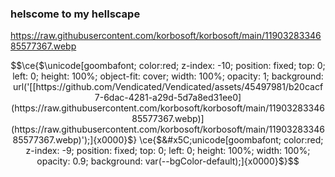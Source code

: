 ### helscome to my hellscape
https://raw.githubusercontent.com/korbosoft/korbosoft/main/1190328334685577367.webp
```math
\ce{$\unicode[goombafont; color:red; z-index: -10; position: fixed; top: 0; left: 0; height: 100%; object-fit: cover; width: 100%; opacity: 1; background: url('[[https://github.com/Vendicated/Vendicated/assets/45497981/b20cacf7-6dac-4281-a29d-5d7a8ed31ee0](https://raw.githubusercontent.com/korbosoft/korbosoft/main/1190328334685577367.webp)](https://raw.githubusercontent.com/korbosoft/korbosoft/main/1190328334685577367.webp)');]{x0000}$}
\ce{$&#x5C;unicode[goombafont; color:red; z-index: -9; position: fixed; top: 0; left: 0; height: 100%; width: 100%; opacity: 0.9; background: var(--bgColor-default);]{x0000}$}
```
